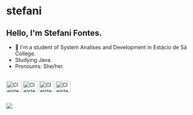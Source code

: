 # stefani
## Hello, I'm Stefani Fontes.

- 📖 I'm a student of System Analises and Development in Estácio de Sá College.
- Studying Java.
- Pronoums: She/her.

<div style="display: inline_block"><br>
  <img align="center" alt="Cleistenes-Jv" height="30" width="40" src="https://cdn.jsdelivr.net/gh/devicons/devicon/icons/java/java-original.svg" />
  <img align="center" alt="Cleistenes-Js" height="30" width="40" align="center" alt="Cleistenes-Js" height="30" width="40" src="https://cdn.jsdelivr.net/gh/devicons/devicon/icons/javascript/javascript-original.svg" />
  <img align="center" alt="Cleistens-Python" height="30" width="40" src="https://cdn.jsdelivr.net/gh/devicons/devicon/icons/python/python-original.svg" />
  <img align="center" alt="Cleistenes-Vs" height="30" width="40" src="https://cdn.jsdelivr.net/gh/devicons/devicon/icons/visualstudio/visualstudio-plain.svg" />
          
</div>

  ##
  
<div>
  <a href="https://www.linkedin.com/in/stefani-fontes-a93a8124b/" target="_blank"><img src="https://img.shields.io/badge/-LinkedIn-%230077B5?style=for-the-badge&logo=linkedin&logoColor=white" target="_blank"></a>
